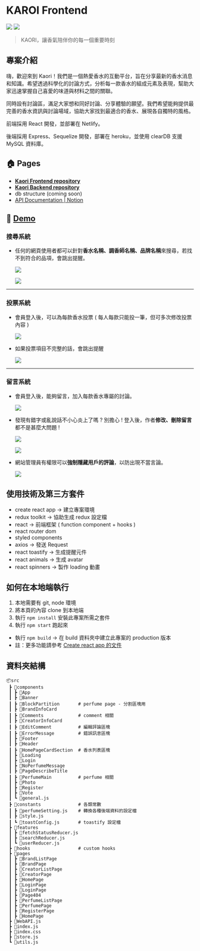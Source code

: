 # KAROI Frontend

![](https://img.shields.io/badge/version-0.1.0-blue)
[![](https://img.shields.io/badge/API%20Documentation-Yes-brightgreen)](https://wise-vision-78f.notion.site/Kaori-API-9d7f7e8a6caa447298bc33a8f676b306)

> KAORI，讓香氣陪伴你的每一個重要時刻


## 專案介紹
嗨，歡迎來到 Kaori！我們是一個熱愛香水的互動平台，旨在分享最新的香水消息和知識。希望透過科學化的討論方式，分析每一款香水的組成元素及表現，幫助大家迅速掌握自己喜愛的味道與材料之間的關聯。

同時設有討論區，滿足大家想和同好討論、分享體驗的願望。我們希望能夠提供最完善的香水資訊與討論場域，協助大家找到最適合的香水、展現各自獨特的風格。

前端採用 React 開發，並部署在 Netlify。

後端採用 Express、Sequelize 開發，部署在 heroku，並使用 clearDB 支援 MySQL 資料庫。

## 🏠 Pages
- [**Kaori Frontend repository**](https://github.com/cokecodev/Kaori-frontend)
- [**Kaori Backend repository**](https://github.com/cokecodev/Kaori-backend)
- db structure (coming soon)
- [API Documentation | Notion](https://wise-vision-78f.notion.site/Kaori-API-9d7f7e8a6caa447298bc33a8f676b306)

## 👀 [**Demo**](https://kaori-frontend.netlify.app/)

### 搜尋系統
- 任何的網頁使用者都可以針對**香水名稱、調香師名稱、品牌名稱**來搜尋，若找不到符合的品項，會跳出提醒。

    ![](https://imgur.com/fZI3Ksl.gif)

    ![](https://imgur.com/oHQmzVY.gif)

---

### 投票系統
- 會員登入後，可以為每款香水投票 ( 每人每款只能投一筆，但可多次修改投票內容 )

    ![](https://imgur.com/aTnJsfn.gif)

- 如果投票項目不完整的話，會跳出提醒

    ![](https://imgur.com/sjc7aLD.gif)

---

### 留言系統
- 會員登入後，能夠留言，加入每款香水專屬的討論。

    ![](https://imgur.com/FbvE8g8.gif)

- 發現有錯字或亂說話不小心炎上了嗎 ? 別擔心 ! 登入後，作者**修改、刪除留言**都不是甚麼大問題 !

    ![](https://imgur.com/i10ovPJ.gif)

    ![](https://imgur.com/JSr9UQr.gif)

- 網站管理員有權限可以**強制隱藏用戶的評論**，以防出現不當言論。

    ![](https://i.imgur.com/E5YYmvK.gif)

## 使用技術及第三方套件
- create react app → 建立專案環境
- redux toolkit → 協助生成 redux 設定檔
- react → 前端框架 ( function component + hooks )
- react router dom
- styled components
- axios → 發送 Request
- react toastify → 生成提醒元件
- react animals  → 生成 avatar
- react spinners → 製作 loading 動畫

## 如何在本地端執行
1. 本地需要有 git, node 環境
2. 將本頁的內容 clone 到本地端
3. 執行 `npm install` 安裝此專案所需之套件
4. 執行 `npm start` 跑起來

- 執行 `npm build` →
在 build 資料夾中建立此專案的 production 版本
- 註：更多功能請參考 [Create react app 的文件](https://create-react-app.dev/docs/available-scripts)

## 資料夾結構  

```
📦src
 ┣ 📂components
 ┃ ┣ 📂App
 ┃ ┣ 📂Banner
 ┃ ┣ 📂BlockPartition       # perfume page - 分割區塊用
 ┃ ┣ 📂BrandInfoCard
 ┃ ┣ 📂Comments             # comment 相關
 ┃ ┣ 📂CreatorInfoCard
 ┃ ┣ 📂EditComment          # 編輯評論區塊
 ┃ ┣ 📂ErrorMessage         # 錯誤訊息區塊
 ┃ ┣ 📂Footer
 ┃ ┣ 📂Header
 ┃ ┣ 📂HomePageCardSection  # 香水列表區塊
 ┃ ┣ 📂Loading
 ┃ ┣ 📂Login
 ┃ ┣ 📂NoPerfumeMessage
 ┃ ┣ 📂PageDescribeTitle
 ┃ ┣ 📂PerfumeMain          # perfume 相關
 ┃ ┣ 📂Photo
 ┃ ┣ 📂Register
 ┃ ┣ 📂Vote
 ┃ ┗ 📜general.js
 ┣ 📂constants              # 各類常數
 ┃ ┣ 📜perfumeSetting.js    # 轉換各種後端資料的設定檔
 ┃ ┣ 📜style.js
 ┃ ┗ 📜toastConfig.js       # toastify 設定檔
 ┣ 📂features
 ┃ ┣ 📜fetchStatusReducer.js
 ┃ ┣ 📜searchReducer.js
 ┃ ┗ 📜userReducer.js
 ┣ 📂hooks                  # custom hooks
 ┣ 📂pages
 ┃ ┣ 📂BrandListPage
 ┃ ┣ 📂BrandPage
 ┃ ┣ 📂CreatorListPage
 ┃ ┣ 📂CreatorPage
 ┃ ┣ 📂HomePage
 ┃ ┣ 📂LoginPage
 ┃ ┣ 📂LoginPage
 ┃ ┣ 📂Page404
 ┃ ┣ 📂PerfumeListPage
 ┃ ┣ 📂PerfumePage
 ┃ ┣ 📂RegisterPage
 ┃ ┣ 📂HomePage
 ┣ 📜WebAPI.js
 ┣ 📜index.js
 ┣ 📜index.css
 ┣ 📜store.js
 ┗ 📜utils.js
```
